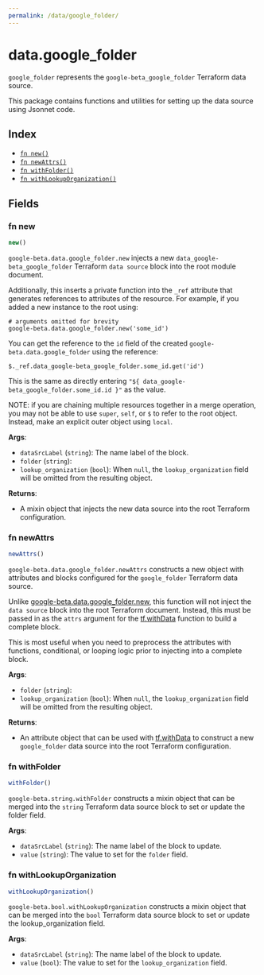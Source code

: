 ```yaml
---
permalink: /data/google_folder/
---
```


# data.google_folder

`google_folder` represents the `google-beta_google_folder` Terraform data source.



This package contains functions and utilities for setting up the data source using Jsonnet code.


## Index

* [`fn new()`](#fn-new)
* [`fn newAttrs()`](#fn-newattrs)
* [`fn withFolder()`](#fn-withfolder)
* [`fn withLookupOrganization()`](#fn-withlookuporganization)

## Fields

### fn new

```ts
new()
```


`google-beta.data.google_folder.new` injects a new `data_google-beta_google_folder` Terraform `data source`
block into the root module document.

Additionally, this inserts a private function into the `_ref` attribute that generates references to attributes of the
resource. For example, if you added a new instance to the root using:

    # arguments omitted for brevity
    google-beta.data.google_folder.new('some_id')

You can get the reference to the `id` field of the created `google-beta.data.google_folder` using the reference:

    $._ref.data_google-beta_google_folder.some_id.get('id')

This is the same as directly entering `"${ data_google-beta_google_folder.some_id.id }"` as the value.

NOTE: if you are chaining multiple resources together in a merge operation, you may not be able to use `super`, `self`,
or `$` to refer to the root object. Instead, make an explicit outer object using `local`.

**Args**:
  - `dataSrcLabel` (`string`): The name label of the block.
  - `folder` (`string`): 
  - `lookup_organization` (`bool`):  When `null`, the `lookup_organization` field will be omitted from the resulting object.

**Returns**:
- A mixin object that injects the new data source into the root Terraform configuration.


### fn newAttrs

```ts
newAttrs()
```


`google-beta.data.google_folder.newAttrs` constructs a new object with attributes and blocks configured for the `google_folder`
Terraform data source.

Unlike [google-beta.data.google_folder.new](#fn-googlefoldernew), this function will not inject the `data source`
block into the root Terraform document. Instead, this must be passed in as the `attrs` argument for the
[tf.withData](https://github.com/tf-libsonnet/core/tree/main/docs#fn-withdata) function to build a complete block.

This is most useful when you need to preprocess the attributes with functions, conditional, or looping logic prior to
injecting into a complete block.

**Args**:
  - `folder` (`string`): 
  - `lookup_organization` (`bool`):  When `null`, the `lookup_organization` field will be omitted from the resulting object.

**Returns**:
  - An attribute object that can be used with [tf.withData](https://github.com/tf-libsonnet/core/tree/main/docs#fn-withdata) to construct a new `google_folder` data source into the root Terraform configuration.


### fn withFolder

```ts
withFolder()
```

`google-beta.string.withFolder` constructs a mixin object that can be merged into the `string`
Terraform data source block to set or update the folder field.



**Args**:
  - `dataSrcLabel` (`string`): The name label of the block to update.
  - `value` (`string`): The value to set for the `folder` field.


### fn withLookupOrganization

```ts
withLookupOrganization()
```

`google-beta.bool.withLookupOrganization` constructs a mixin object that can be merged into the `bool`
Terraform data source block to set or update the lookup_organization field.



**Args**:
  - `dataSrcLabel` (`string`): The name label of the block to update.
  - `value` (`bool`): The value to set for the `lookup_organization` field.
